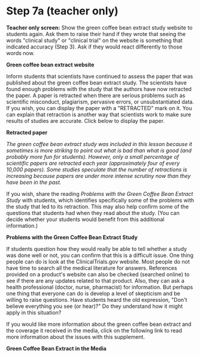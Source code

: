 # Step 7a (teacher only)

**Teacher only screen:** Show the green coffee bean extract study website to students again. Ask them to raise their hand if they wrote that seeing the words "clinical study" or "clinical trial" on the website is something that indicated accuracy (Step 3). Ask if they would react differently to those words now.

**Green coffee bean extract website**

Inform students that scientists have continued to assess the paper that was published about the green coffee bean extract study. The scientists have found enough problems with the study that the authors have now retracted the paper. A paper is retracted when there are serious problems such as scientific misconduct, plagiarism, pervasive errors, or unsubstantiated data. If you wish, you can display the paper with a "RETRACTED" mark on it. You can explain that retraction is another way that scientists work to make sure results of studies are accurate. Click below to display the paper. 

**Retracted paper**

_The green coffee bean extract study was included in this lesson because it sometimes is more striking to point out what is bad than what is good (and probably more fun for students). However, only a small percentage of scientific papers are retracted each year (approximately four of every 10,000 papers). Some studies speculate that the number of retractions is increasing because papers are under more intense scrutiny now than they have been in the past._

If you wish, share the reading _Problems with the Green Coffee Bean Extract Study_ with students, which identifies specifically some of the problems with the study that led to its retraction. This may also help confirm some of the questions that students had when they read about the study. (You can decide whether your students would benefit from this additional information.)

**Problems with the Green Coffee Bean Extract Study**

If students question how they would really be able to tell whether a study was done well or not, you can confirm that this is a difficult issue. One thing people can do is look at the ClinicalTrials.gov website. Most people do not have time to search all the medical literature for answers. References provided on a product's website can also be checked (searched online) to see if there are any updates related to that product. Also, they can ask a health professional (doctor, nurse, pharmacist) for information. But perhaps one thing that everyone can do is develop a level of skepticism and be willing to raise questions. Have students heard the old expression, "Don't believe everything you see (or hear)?" Do they understand how it might apply in this situation? 

If you would like more information about the green coffee bean extract and the coverage it received in the media, click on the following link to read more information about the issues with this supplement. 

**Green Coffee Bean Extract in the Media**
<!-- needs link -->
